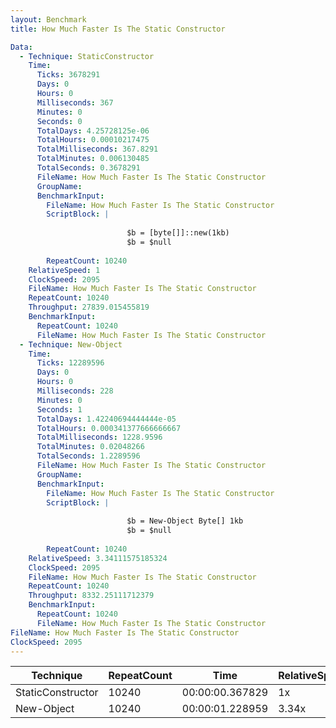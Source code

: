 ```yaml
---
layout: Benchmark
title: How Much Faster Is The Static Constructor

Data: 
  - Technique: StaticConstructor
    Time: 
      Ticks: 3678291
      Days: 0
      Hours: 0
      Milliseconds: 367
      Minutes: 0
      Seconds: 0
      TotalDays: 4.25728125e-06
      TotalHours: 0.00010217475
      TotalMilliseconds: 367.8291
      TotalMinutes: 0.006130485
      TotalSeconds: 0.3678291
      FileName: How Much Faster Is The Static Constructor
      GroupName: 
      BenchmarkInput: 
        FileName: How Much Faster Is The Static Constructor
        ScriptBlock: |
          
                          $b = [byte[]]::new(1kb)
                          $b = $null
                      
        RepeatCount: 10240
    RelativeSpeed: 1
    ClockSpeed: 2095
    FileName: How Much Faster Is The Static Constructor
    RepeatCount: 10240
    Throughput: 27839.015455819
    BenchmarkInput: 
      RepeatCount: 10240
      FileName: How Much Faster Is The Static Constructor
  - Technique: New-Object
    Time: 
      Ticks: 12289596
      Days: 0
      Hours: 0
      Milliseconds: 228
      Minutes: 0
      Seconds: 1
      TotalDays: 1.42240694444444e-05
      TotalHours: 0.000341377666666667
      TotalMilliseconds: 1228.9596
      TotalMinutes: 0.02048266
      TotalSeconds: 1.2289596
      FileName: How Much Faster Is The Static Constructor
      GroupName: 
      BenchmarkInput: 
        FileName: How Much Faster Is The Static Constructor
        ScriptBlock: |
          
                          $b = New-Object Byte[] 1kb
                          $b = $null
                      
        RepeatCount: 10240
    RelativeSpeed: 3.34111575185324
    ClockSpeed: 2095
    FileName: How Much Faster Is The Static Constructor
    RepeatCount: 10240
    Throughput: 8332.25111712379
    BenchmarkInput: 
      RepeatCount: 10240
      FileName: How Much Faster Is The Static Constructor
FileName: How Much Faster Is The Static Constructor
ClockSpeed: 2095
---
```





|Technique        |RepeatCount|Time           |RelativeSpeed|Throughput|
|-----------------|-----------|---------------|-------------|----------|
|StaticConstructor|10240      |00:00:00.367829|1x           |27839.02/s|
|New-Object       |10240      |00:00:01.228959|3.34x        |8332.25/s |
